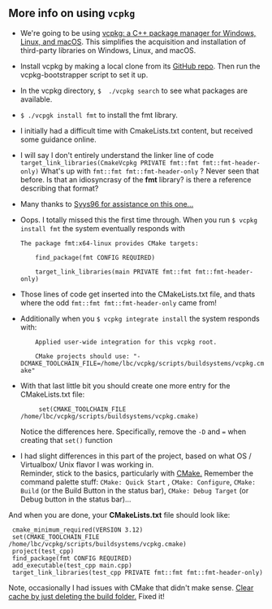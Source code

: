 ## More info on using `vcpkg`
 - We're going to be using [vcpkg: a C++ package manager for Windows, Linux, and macOS](https://docs.microsoft.com/en-us/cpp/build/vcpkg).  This simplifies the acquisition and installation of third-party libraries on Windows, Linux, and macOS. 
 - Install vcpkg by making a local clone from its [GitHub repo](https://github.com/Microsoft/vcpkg). Then run the vcpkg-bootstrapper script to set it up.
 - In the vcpkg directory, `$  ./vcpkg search` to see what packages are available.  
 - `$ ./vcpgk install fmt` to install the fmt library.  
 - I initially had a difficult time with CmakeLists.txt content, but received some guidance online.  
 - I will say I don't entirely understand the linker line of code `target_link_libraries(CmakeVcpkg PRIVATE fmt::fmt fmt::fmt-header-only)`   What's up with `fmt::fmt fmt::fmt-header-only` ?  Never seen that before.  Is that an idiosyncrasy of the **fmt** library? is there a reference describing that format?
 - Many thanks to [Syys96 for assistance on this one... ](https://github.com/microsoft/vcpkg/issues/11354#issuecomment-633248199)
 - Oops.  I totally missed this the first time through.  When you run `$ vcpkg install fmt` the system eventually responds with 
 
     `The package fmt:x64-linux provides CMake targets:`
     
     `    find_package(fmt CONFIG REQUIRED)`
     
     `    target_link_libraries(main PRIVATE fmt::fmt fmt::fmt-header-only)`
     
 - Those lines of code get inserted into the CMakeLists.txt file, and thats where the odd `fmt::fmt fmt::fmt-header-only` came from!
 - Additionally when you `$ vcpkg integrate install` the system responds with: 
 
     `    Applied user-wide integration for this vcpkg root.`

     `    CMake projects should use: "-DCMAKE_TOOLCHAIN_FILE=/home/lbc/vcpkg/scripts/buildsystems/vcpkg.cmake"`
     
 - With that last little bit you should create one more entry for the CMakeLists.txt file:  
 
      `     set(CMAKE_TOOLCHAIN_FILE /home/lbc/vcpkg/scripts/buildsystems/vcpkg.cmake)` 
      
      Notice the differences here.  Specifically, remove the `-D` and `=` when creating that `set()` function
      
 - I had slight differences in this part of the project, based on what OS / Virtualbox/ Unix flavor I was working in.  
 Reminder, stick to the basics, particularly with [CMake.](https://github.com/microsoft/vscode-cmake-tools/blob/master/docs/how-to.md#how-to)  Remember the command palette stuff: `CMake: Quick Start` , `CMake: Configure`, `CMake: Build` (or the Build Button in the status bar), `CMake: Debug Target` (or Debug button in the status bar)...
      
  And when you are done, your **CMakeLists.txt** file should look like: 

     cmake_minimum_required(VERSION 3.12)     
     set(CMAKE_TOOLCHAIN_FILE /home/lbc/vcpkg/scripts/buildsystems/vcpkg.cmake)     
     project(test_cpp)     
     find_package(fmt CONFIG REQUIRED)     
     add_executable(test_cpp main.cpp)     
     target_link_libraries(test_cpp PRIVATE fmt::fmt fmt::fmt-header-only)
     
  Note, occasionally I had issues with CMake that didn't make sense. [Clear cache by just deleting the build folder.](https://github.com/microsoft/vcpkg/issues/11247#issuecomment-625688923)  Fixed it!

 

